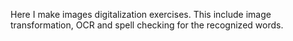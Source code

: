 Here I make images digitalization exercises.
This include image transformation, OCR and spell checking for the recognized words.
